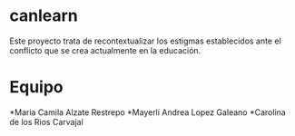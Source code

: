 canlearn
========
Este proyecto trata de recontextualizar los estigmas establecidos ante el conflicto que se crea actualmente en la educación.

Equipo
=========
*Maria Camila Alzate Restrepo
*Mayerli Andrea Lopez Galeano
*Carolina de los Rios Carvajal